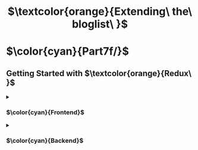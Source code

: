 
<h1 align="center"> $\textcolor{orange}{Extending\ the\ bloglist\ }$
</h1>

# $\color{cyan}{Part7f/}$

## Getting Started with $\textcolor{orange}{Redux\ }$

<details>
<summary>

### $\color{cyan}{Frontend}$

 </summary>

- `statemanagement-bloglist` Front end part for statemanagement

</details>

<details>
<summary>

### $\color{cyan}{Backend}$

 </summary>

- `blog_list_server` Backend part of the server that links to MongoDb

</details>
